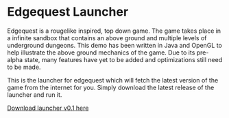 # Edgequest Launcher

Edgequest is a rougelike inspired, top down game. The game takes place in a infinite sandbox that contains an above ground and multiple levels of underground dungeons. This demo has been written in Java and OpenGL to help illustrate the above ground mechanics of the game. Due to its pre-alpha state, many features have yet to be added and optimizations still need to be made.

This is the launcher for edgequest which will fetch the latest version of the game from the internet for you. Simply download the latest release of the launcher and run it.

[Download launcher v0.1 here](https://github.com/keco185/EdgeQuestLauncher/releases/download/v0.1/edgequest.jar)
